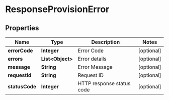 

# ResponseProvisionError


## Properties

| Name | Type | Description | Notes |
|------------ | ------------- | ------------- | -------------|
|**errorCode** | **Integer** | Error Code |  [optional] |
|**errors** | **List&lt;Object&gt;** | Error details |  [optional] |
|**message** | **String** | Error Message |  [optional] |
|**requestId** | **String** | Request ID |  [optional] |
|**statusCode** | **Integer** | HTTP response status code |  [optional] |



